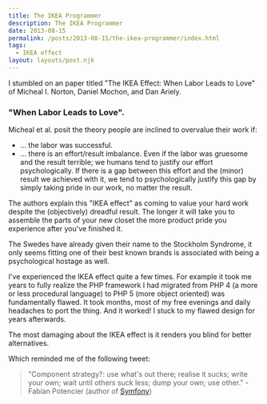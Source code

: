 ```yaml
---
title: The IKEA Programmer
description: The IKEA Programmer
date: 2013-08-15
permalink: /posts/2013-08-15/the-ikea-programmer/index.html
tags:
  - IKEA effect
layout: layouts/post.njk
---
```


I stumbled on an paper titled "The IKEA Effect: When Labor Leads to Love" of Micheal I. Norton, Daniel Mochon, and Dan Ariely.

### "When Labor Leads to Love".

Micheal et al. posit the theory people are inclined to overvalue their work if:

- ... the labor was successful.
- ... there is an effort/result imbalance. Even if the labor was gruesome and the result terrible; we humans tend to justify our effort psychologically. If there is a gap between this effort and the (minor) result we achieved with it, we tend to psychologically justify this gap by simply taking pride in our work, no matter the result.

The authors explain this "IKEA effect" as coming to value your hard work despite the (objectively) dreadful result. The longer it will take you to assemble the parts of your new closet the more product pride you experience after you've finished it.

The Swedes have already given their name to the Stockholm Syndrome, it only seems fitting one of their best known brands is associated with being a psychological hostage as well.

I've experienced the IKEA effect quite a few times. For example it took me years to fully realize the PHP framework I had migrated from PHP 4 (a more or less procedural language) to PHP 5 (more object oriented) was fundamentally flawed. It took months, most of my free evenings and daily headaches to port the thing. And it worked! I stuck to my flawed design for years afterwards.

The most damaging about the IKEA effect is it renders you blind for better alternatives.

Which reminded me of the following tweet:

> "Component strategy?: use what's out there; realise it sucks; write your own; wait until others suck less; dump your own; use other." - Fabian Potencier (author of [Symfony](http://symfony.com/))
